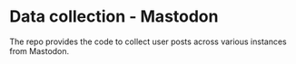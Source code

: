 # Data collection - Mastodon

The repo provides the code to collect user posts across various instances from Mastodon. 


